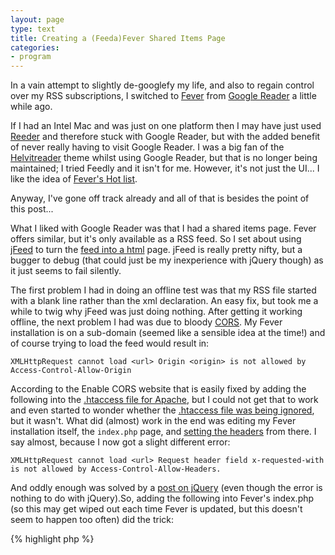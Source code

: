 ```yaml
---
layout: page
type: text
title: Creating a (Feeda)Fever Shared Items Page
categories: 
- program
---
```

In a vain attempt to slightly de-googlefy my life, and also to regain control over my RSS subscriptions, I switched to [Fever](http://feedafever.com/) from [Google Reader](http://reader.google.com/) a little while ago.

If I had an Intel Mac and was just on one platform then I may have just used [Reeder](http://reederapp.com/) and therefore stuck with Google Reader, but with the added benefit of never really having to visit Google Reader. I was a big fan of the [Helvitreader](http://helvetireader.com/) theme whilst using Google Reader, but that is no longer being maintained; I tried Feedly and it isn't for me. However, it's not just the UI... I like the idea of [Fever's Hot list](http://feedafever.com/#demo).

Anyway, I've gone off track already and all of that is besides the point of this post...

What I liked with Google Reader was that I had a shared items page. Fever offers similar, but it's only available as a RSS feed. So I set about using [jFeed](https://github.com/jfhovinne/jFeed) to turn the [feed into a html](https://github.com/jfhovinne/jFeed/blob/master/example.html) page. jFeed is really pretty nifty, but a bugger to debug (that could just be my inexperience with jQuery though) as it just seems to fail silently.

The first problem I had in doing an offline test was that my RSS file started with a blank line rather than the xml declaration. An easy fix, but took me a while to twig why jFeed was just doing nothing. After getting it working offline, the next problem I had was due to bloody [CORS](http://enable-cors.org/). My Fever installation is on a sub-domain (seemed like a sensible idea at the time!) and of course trying to load the feed would result in:

    XMLHttpRequest cannot load <url> Origin <origin> is not allowed by Access-Control-Allow-Origin

According to the Enable CORS website that is easily fixed by adding the following into the [.htaccess file for Apache](http://enable-cors.org/#how-apache), but I could not get that to work and even started to wonder whether the [.htaccess file was being ignored](http://jappler.com/blog/archive/2008/10/22/how-to-test-htaccess-files), but it wasn't. What did (almost) work in the end was editing my Fever installation itself, the `index.php` page, and [setting the headers](http://enable-cors.org/#how-php) from there. I say almost, because I now got a slight different error:

    XMLHttpRequest cannot load <url> Request header field x-requested-with is not allowed by Access-Control-Allow-Headers.

And oddly enough was solved by a [post on jQuery](https://forum.jquery.com/topic/jquery-1-5-latest-chrome-post-ajax-request-xmlhttprequest-cannot-load-url-request-header-field-x-requested-with-is-not-allowed-by-access-control-allow-headers) (even though the error is nothing to do with jQuery).So, adding the following into Fever's index.php (so this may get wiped out each time Fever is updated, but this doesn't seem to happen too often) did the trick:

{% highlight php %}
<?php
header("Access-Control-Allow-Headers: x-requested-with");
header("Access-Control-Allow-Origin: http://i5m.co.uk");
{% endhighlight %}

I think the last thing I then did was update the version of jQuery over the one that ships with jFeed (1.6.2 vs 1.1.3.1 at the time of writing). If I recall correctly, I'd got rid of all the CORS errors, but the page still wasn't being generated (odd, because an offline copy of the exact same RSS fee worked fine). I didn't really hold out much hope that updating jQuery would fix the issue, but thankfully it did.

So now I have my [Fever Shared Item's page]({{ site.baseurl }}fever.html) and here's the [code](https://github.com/atomicules/atomicules.github.com/blob/ef3d7f7337cd4ad580c21ba45632c1d70b999d7c/fever.html).
